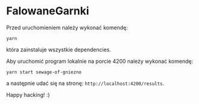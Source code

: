# FalowaneGarnki

Przed uruchomieniem należy wykonać komendę:
```
yarn
```
która zainstaluje wszystkie dependencies.

Aby uruchomić program lokalnie na porcie 4200 należy wykonać komendę:
```
yarn start sewage-of-gniezno
```
a następnie udać się na stronę: `http://localhost:4200/results`.

Happy hacking! :)
